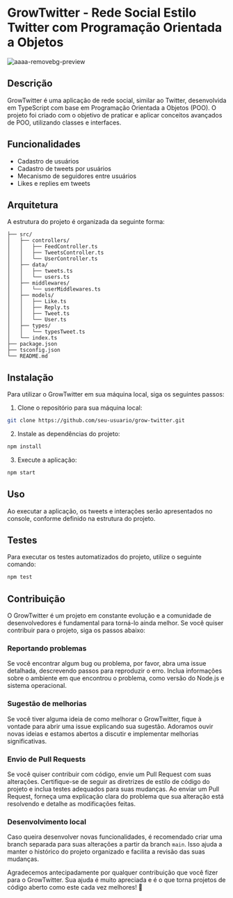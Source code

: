 # GrowTwitter - Rede Social Estilo Twitter com Programação Orientada a Objetos

![aaaa-removebg-preview](https://github.com/Thamireslopescz/Growtweet---Thamireslopescz/assets/100656019/c3bab35d-55f7-456f-8389-bf66608525df)

## Descrição

GrowTwitter é uma aplicação de rede social, similar ao Twitter, desenvolvida em TypeScript com base em Programação Orientada a Objetos (POO). O projeto foi criado com o objetivo de praticar e aplicar conceitos avançados de POO, utilizando classes e interfaces.

## Funcionalidades

- Cadastro de usuários
- Cadastro de tweets por usuários
- Mecanismo de seguidores entre usuários
- Likes e replies em tweets

## Arquitetura

A estrutura do projeto é organizada da seguinte forma:

```
├── src/
│   ├── controllers/
│   │   ├── FeedController.ts
│   │   ├── TweetsController.ts
│   │   └── UserController.ts
│   ├── data/
│   │   ├── tweets.ts
│   │   └── users.ts
│   ├── middlewares/
│   │   └── userMiddlewares.ts
│   ├── models/
│   │   ├── Like.ts
│   │   ├── Reply.ts
│   │   ├── Tweet.ts
│   │   └── User.ts
│   ├── types/
│   │   └── typesTweet.ts
│   └── index.ts
├── package.json
├── tsconfig.json
└── README.md
```

## Instalação

Para utilizar o GrowTwitter em sua máquina local, siga os seguintes passos:

1. Clone o repositório para sua máquina local:

```bash
git clone https://github.com/seu-usuario/grow-twitter.git
```

2. Instale as dependências do projeto:

```bash
npm install
```

3. Execute a aplicação:

```bash
npm start
```

## Uso

Ao executar a aplicação, os tweets e interações serão apresentados no console, conforme definido na estrutura do projeto.

## Testes

Para executar os testes automatizados do projeto, utilize o seguinte comando:

```bash
npm test
```

## Contribuição

O GrowTwitter é um projeto em constante evolução e a comunidade de desenvolvedores é fundamental para torná-lo ainda melhor. Se você quiser contribuir para o projeto, siga os passos abaixo:

### Reportando problemas

Se você encontrar algum bug ou problema, por favor, abra uma issue detalhada, descrevendo passos para reproduzir o erro. Inclua informações sobre o ambiente em que encontrou o problema, como versão do Node.js e sistema operacional.

### Sugestão de melhorias

Se você tiver alguma ideia de como melhorar o GrowTwitter, fique à vontade para abrir uma issue explicando sua sugestão. Adoramos ouvir novas ideias e estamos abertos a discutir e implementar melhorias significativas.

### Envio de Pull Requests

Se você quiser contribuir com código, envie um Pull Request com suas alterações. Certifique-se de seguir as diretrizes de estilo de código do projeto e inclua testes adequados para suas mudanças. Ao enviar um Pull Request, forneça uma explicação clara do problema que sua alteração está resolvendo e detalhe as modificações feitas.

### Desenvolvimento local

Caso queira desenvolver novas funcionalidades, é recomendado criar uma branch separada para suas alterações a partir da branch `main`. Isso ajuda a manter o histórico do projeto organizado e facilita a revisão das suas mudanças.

Agradecemos antecipadamente por qualquer contribuição que você fizer para o GrowTwitter. Sua ajuda é muito apreciada e é o que torna projetos de código aberto como este cada vez melhores! 🌟
